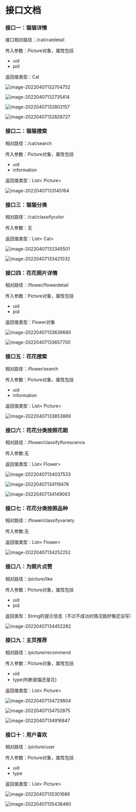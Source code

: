 # 接口文档

### 接口一：猫猫详情

接口相对路径：/cat/catdetail

传入参数：Picture对象，属性包括

- uid
- pid

返回值类型：Cat

![image-20220407132704752](C:\Users\olig1\AppData\Roaming\Typora\typora-user-images\image-20220407132704752.png)

![image-20220407132735414](C:\Users\olig1\AppData\Roaming\Typora\typora-user-images\image-20220407132735414.png)

![image-20220407132802157](C:\Users\olig1\AppData\Roaming\Typora\typora-user-images\image-20220407132802157.png)

![image-20220407132828727](C:\Users\olig1\AppData\Roaming\Typora\typora-user-images\image-20220407132828727.png)

### 接口二：猫猫搜索

相对路径：/cat/search

传入参数：Picture对象，属性包括

- uid
- information

返回值类型：List< Picture>

![image-20220407133145164](C:\Users\olig1\AppData\Roaming\Typora\typora-user-images\image-20220407133145164.png)

### 接口三：猫猫分类

相对路径：/cat/classifycolor

传入参数：无

返回值类型：List< Cat>

![image-20220407133345501](C:\Users\olig1\AppData\Roaming\Typora\typora-user-images\image-20220407133345501.png)

![image-20220407133421032](C:\Users\olig1\AppData\Roaming\Typora\typora-user-images\image-20220407133421032.png)

### 接口四：花花照片详情

相对路径：/flower/flowerdetail

传入参数：Picture对象，属性包括

- uid
- pid

返回值类型：Flower对象

![image-20220407133639680](C:\Users\olig1\AppData\Roaming\Typora\typora-user-images\image-20220407133639680.png)

![image-20220407133657700](C:\Users\olig1\AppData\Roaming\Typora\typora-user-images\image-20220407133657700.png)

### 接口五：花花搜索

相对路径：/flower/search

传入参数：Picture对象，属性包括

- uid
- information

返回值类型：List< Picture>

![image-20220407133853889](C:\Users\olig1\AppData\Roaming\Typora\typora-user-images\image-20220407133853889.png)

### 接口六：花花分类按照花期

相对路径：/flower/classifyflorescence

传入参数:无

返回值类型：List< Flower>

![image-20220407134037533](C:\Users\olig1\AppData\Roaming\Typora\typora-user-images\image-20220407134037533.png)

![image-20220407134119476](C:\Users\olig1\AppData\Roaming\Typora\typora-user-images\image-20220407134119476.png)

![image-20220407134149063](C:\Users\olig1\AppData\Roaming\Typora\typora-user-images\image-20220407134149063.png)

### 接口七：花花分类按照品种

相对路径：/flower/classifyvariety

传入参数:无

返回值类型：List< Flower>

![image-20220407134252252](C:\Users\olig1\AppData\Roaming\Typora\typora-user-images\image-20220407134252252.png)

### 接口八：为照片点赞

相对路径：/picture/like

传入参数：Picture对象，属性包括

- uid
- pid

返回类型：String的提示信息（不过不成功的情况我好像还没写）

![image-20220407134452282](C:\Users\olig1\AppData\Roaming\Typora\typora-user-images\image-20220407134452282.png)

### 接口九：主页推荐

相对路径：/picture/recommend

传入参数：Picture对象，属性包括

- uid
- type(判断是猫还是花)

返回值类型：List< Picture>

![image-20220407134729804](C:\Users\olig1\AppData\Roaming\Typora\typora-user-images\image-20220407134729804.png)

![image-20220407134752875](C:\Users\olig1\AppData\Roaming\Typora\typora-user-images\image-20220407134752875.png)

![image-20220407134916847](C:\Users\olig1\AppData\Roaming\Typora\typora-user-images\image-20220407134916847.png)

### 接口十：用户喜欢

相对路径：/picture/user

传入参数：Picture对象，属性包括

- uid
- type

返回值类型：List< Picture>

![image-20220407135301686](C:\Users\olig1\AppData\Roaming\Typora\typora-user-images\image-20220407135301686.png)

![image-20220407135438480](C:\Users\olig1\AppData\Roaming\Typora\typora-user-images\image-20220407135438480.png)